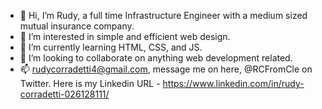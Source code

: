 - 👋 Hi, I’m Rudy, a full time Infrastructure Engineer with a medium sized mutual insurance company.
- 👀 I’m interested in simple and efficient web design.
- 🌱 I’m currently learning HTML, CSS, and JS.
- 💞️ I’m looking to collaborate on anything web development related.
- 📫 rudycorradetti4@gmail.com, message me on here, @RCFromCle on Twitter. Here is my Linkedin URL - https://www.linkedin.com/in/rudy-corradetti-026128111/

<!---
RCFromCLE/RCFromCLE is a ✨ special ✨ repository because its `README.md` (this file) appears on your GitHub profile.
You can click the Preview link to take a look at your changes.
--->
